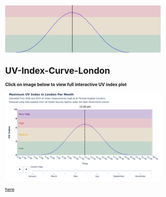 ![](banner.png)
# UV-Index-Curve-London


**Click on image below to view full interactive UV index plot**

[![plot](plot_image.png)](https://htmlpreview.github.io/?https://github.com/rhart-rup/UV-Index-Curve-London/blob/main/london_UV_curve.html)

[here](https://htmlpreview.github.io/?https://github.com/rhart-rup/UV-Index-Curve-London/blob/main/london_UV_curve.html)
